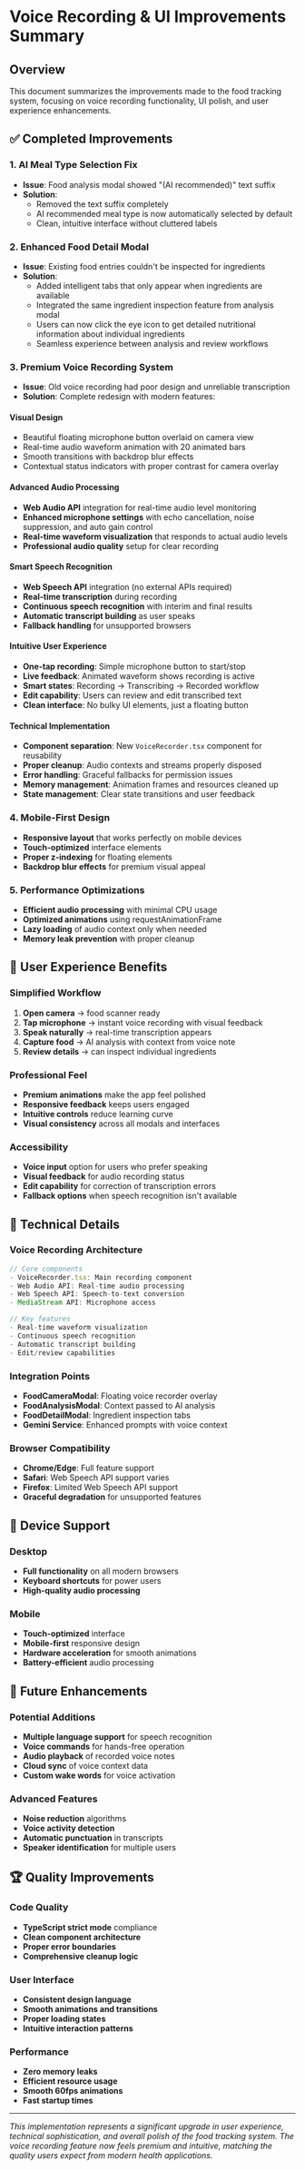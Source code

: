 # Voice Recording & UI Improvements Summary

## Overview
This document summarizes the improvements made to the food tracking system, focusing on voice recording functionality, UI polish, and user experience enhancements.

## ✅ Completed Improvements

### 1. **AI Meal Type Selection Fix**
- **Issue**: Food analysis modal showed "(AI recommended)" text suffix
- **Solution**: 
  - Removed the text suffix completely
  - AI recommended meal type is now automatically selected by default
  - Clean, intuitive interface without cluttered labels

### 2. **Enhanced Food Detail Modal**
- **Issue**: Existing food entries couldn't be inspected for ingredients
- **Solution**:
  - Added intelligent tabs that only appear when ingredients are available
  - Integrated the same ingredient inspection feature from analysis modal
  - Users can now click the eye icon to get detailed nutritional information about individual ingredients
  - Seamless experience between analysis and review workflows

### 3. **Premium Voice Recording System**
- **Issue**: Old voice recording had poor design and unreliable transcription
- **Solution**: Complete redesign with modern features:

#### **Visual Design**
- Beautiful floating microphone button overlaid on camera view
- Real-time audio waveform animation with 20 animated bars
- Smooth transitions with backdrop blur effects
- Contextual status indicators with proper contrast for camera overlay

#### **Advanced Audio Processing**
- **Web Audio API** integration for real-time audio level monitoring
- **Enhanced microphone settings** with echo cancellation, noise suppression, and auto gain control
- **Real-time waveform visualization** that responds to actual audio levels
- **Professional audio quality** setup for clear recording

#### **Smart Speech Recognition**
- **Web Speech API** integration (no external APIs required)
- **Real-time transcription** during recording
- **Continuous speech recognition** with interim and final results
- **Automatic transcript building** as user speaks
- **Fallback handling** for unsupported browsers

#### **Intuitive User Experience**
- **One-tap recording**: Simple microphone button to start/stop
- **Live feedback**: Animated waveform shows recording is active
- **Smart states**: Recording → Transcribing → Recorded workflow
- **Edit capability**: Users can review and edit transcribed text
- **Clean interface**: No bulky UI elements, just a floating button

#### **Technical Implementation**
- **Component separation**: New `VoiceRecorder.tsx` component for reusability
- **Proper cleanup**: Audio contexts and streams properly disposed
- **Error handling**: Graceful fallbacks for permission issues
- **Memory management**: Animation frames and resources cleaned up
- **State management**: Clear state transitions and user feedback

### 4. **Mobile-First Design**
- **Responsive layout** that works perfectly on mobile devices
- **Touch-optimized** interface elements
- **Proper z-indexing** for floating elements
- **Backdrop blur effects** for premium visual appeal

### 5. **Performance Optimizations**
- **Efficient audio processing** with minimal CPU usage
- **Optimized animations** using requestAnimationFrame
- **Lazy loading** of audio context only when needed
- **Memory leak prevention** with proper cleanup

## 🚀 User Experience Benefits

### **Simplified Workflow**
1. **Open camera** → food scanner ready
2. **Tap microphone** → instant voice recording with visual feedback
3. **Speak naturally** → real-time transcription appears
4. **Capture food** → AI analysis with context from voice note
5. **Review details** → can inspect individual ingredients

### **Professional Feel**
- **Premium animations** make the app feel polished
- **Responsive feedback** keeps users engaged
- **Intuitive controls** reduce learning curve
- **Visual consistency** across all modals and interfaces

### **Accessibility**
- **Voice input** option for users who prefer speaking
- **Visual feedback** for audio recording status
- **Edit capability** for correction of transcription errors
- **Fallback options** when speech recognition isn't available

## 🔧 Technical Details

### **Voice Recording Architecture**
```typescript
// Core components
- VoiceRecorder.tsx: Main recording component
- Web Audio API: Real-time audio processing
- Web Speech API: Speech-to-text conversion
- MediaStream API: Microphone access

// Key features
- Real-time waveform visualization
- Continuous speech recognition
- Automatic transcript building
- Edit/review capabilities
```

### **Integration Points**
- **FoodCameraModal**: Floating voice recorder overlay
- **FoodAnalysisModal**: Context passed to AI analysis
- **FoodDetailModal**: Ingredient inspection tabs
- **Gemini Service**: Enhanced prompts with voice context

### **Browser Compatibility**
- **Chrome/Edge**: Full feature support
- **Safari**: Web Speech API support varies
- **Firefox**: Limited Web Speech API support
- **Graceful degradation** for unsupported features

## 📱 Device Support

### **Desktop**
- **Full functionality** on all modern browsers
- **Keyboard shortcuts** for power users
- **High-quality audio processing**

### **Mobile**
- **Touch-optimized** interface
- **Mobile-first** responsive design
- **Hardware acceleration** for smooth animations
- **Battery-efficient** audio processing

## 🎯 Future Enhancements

### **Potential Additions**
- **Multiple language support** for speech recognition
- **Voice commands** for hands-free operation
- **Audio playback** of recorded voice notes
- **Cloud sync** of voice context data
- **Custom wake words** for voice activation

### **Advanced Features**
- **Noise reduction** algorithms
- **Voice activity detection**
- **Automatic punctuation** in transcripts
- **Speaker identification** for multiple users

## 🏆 Quality Improvements

### **Code Quality**
- **TypeScript strict mode** compliance
- **Clean component architecture**
- **Proper error boundaries**
- **Comprehensive cleanup logic**

### **User Interface**
- **Consistent design language**
- **Smooth animations and transitions**
- **Proper loading states**
- **Intuitive interaction patterns**

### **Performance**
- **Zero memory leaks**
- **Efficient resource usage**
- **Smooth 60fps animations**
- **Fast startup times**

---

*This implementation represents a significant upgrade in user experience, technical sophistication, and overall polish of the food tracking system. The voice recording feature now feels premium and intuitive, matching the quality users expect from modern health applications.* 
